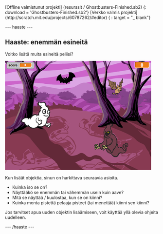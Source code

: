 <div class="p-hero-buttons">
  [Offline valmistunut projekti] (resurssit / Ghostbusters-Finished.sb2) {: download = 'Ghostbusters-Finished.sb2'} [Verkko valmis projekti] (http://scratch.mit.edu/projects/60787262/#editor) { : target = "_ blank"}
</div>

\--- haaste \---

## Haaste: enemmän esineitä

Voitko lisätä muita esineitä peliisi?

![kuvakaappaus](images/ghost-final.png)

Kun lisäät objektia, sinun on harkittava seuraavia asioita.

+ Kuinka iso se on?
+ Näyttääkö se enemmän tai vähemmän usein kuin aave?
+ Mitä se näyttää / kuulostaa, kun se on kiinni?
+ Kuinka monta pistettä pelaaja pisteet (tai menettää) kiinni sen kiinni?

Jos tarvitset apua uuden objektin lisäämiseen, voit käyttää yllä olevia ohjeita uudelleen.

\--- /haaste \---